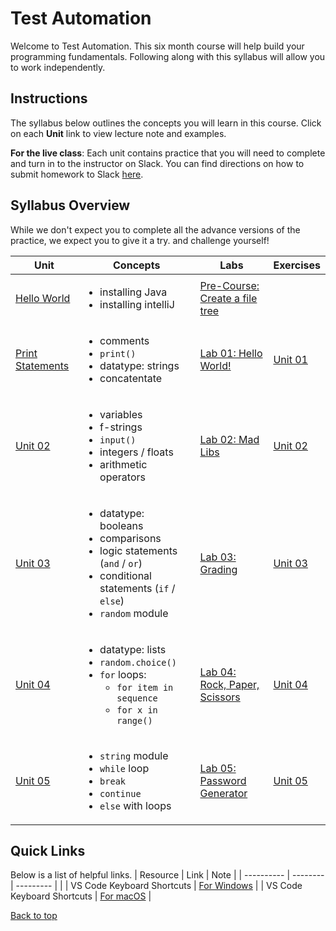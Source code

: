 # <a id="top"></a>Test Automation

Welcome to Test Automation. This six month course will help build your programming fundamentals. Following along with this syllabus will allow you to work independently.

## Instructions

The syllabus below outlines the concepts you will learn in this course. Click on each **Unit** link to view lecture note and examples.

**For the live class**: Each unit contains practice that you will need to complete and turn in to the instructor on Slack. You can find directions on how to submit homework to Slack [here](/docs/slack.md).

## Syllabus Overview

While we don't expect you to complete all the advance versions of the practice, we expect you to give it a try. and challenge yourself!

| Unit| Concepts| Labs| Exercises|
| ----|-------- | --- |------ | 
| [Hello World](/practice/lab01.md) | <ul> <li>installing Java</li> <li>installing intelliJ</li></ul>                                                          |[Pre-Course: Create a file tree](/practice/unit_0/exercise_1.md)                                    ||                               |
| [Print Statements](practice/lab02.md) | <ul> <li>comments</li> <li>`print()`</li> <li>datatype: strings</li> <li>concatentate</li>                                      | [Lab 01: Hello World!](/practice/hello.md)                                                               | [Unit 01 ](/practice/unit_1/) |
| [Unit 02](/units/unit-2.md) | <ul><li>variables</li> <li>f-strings</li> <li>`input()`</li> <li>integers / floats</li> <li>arithmetic operators</li>     </ul>                                                           | [Lab 02: Mad Libs](/practice/madlibs.md)                                                                                                                                                                                                | [Unit 02 ](/practice/unit_2)  |
| [Unit 03](/units/unit-3.md) | <ul><li>datatype: booleans</li> <li>comparisons</li><li>logic statements (`and` / `or`)</li><li>conditional statements (`if` / `else`)</li> <li>`random` module</li> </ul>           | [Lab 03: Grading](/practice/grading.md)                                                                                                                                                                                                                                                                                                                                                                          | [Unit 03 ](/practice/unit_3/) |
| [Unit 04](/units/unit-4.md) | <ul><li>datatype: lists</li> <li>`random.choice()`</li> <li>`for` loops: <ul><li>`for item in sequence`</li><li>`for x in range()`</li></ul></li> </ul> | [Lab 04: Rock, Paper, Scissors](/practice/rps.md) |                                                                                                                                                                                                                                                                                                                                 [Unit 04 ](/practice/unit_4)  |
| [Unit 05](/units/unit-5.md) | <ul><li>`string` module</li> <li>`while` loop</li><li>`break`</li> <li>`continue`</li> <li>`else` with loops</li></ul>                                  | [Lab 05: Password Generator](/practice/password_generator.md)                                                                                                                                                                                                                                                                                                                                                                                                         | [Unit 05 ](/practice/unit_5/) |

## Quick Links

Below is a list of helpful links.
| Resource | Link | Note |
| ---------- | -------- | --------- |
|
| VS Code Keyboard Shortcuts | [For Windows](https://code.visualstudio.com/shortcuts/keyboard-shortcuts-windows.pdf) |
| VS Code Keyboard Shortcuts | [For macOS](https://code.visualstudio.com/shortcuts/keyboard-shortcuts-macos.pdf) |

[Back to top](#top)